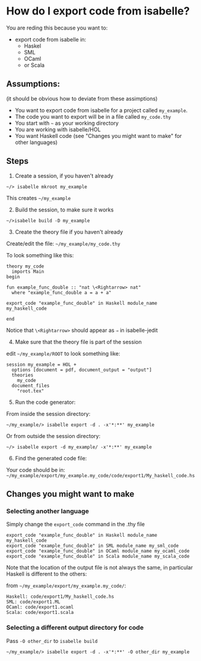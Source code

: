 # How do I export code from isabelle?

You are reding this because you want to:
 - export code from isabelle in:
    - Haskel
    - SML
    - OCaml
    - or Scala

## Assumptions:

(it should be obvious how to deviate from these assimptions)

 - You want to export code from isabelle for a project called `my_example`.
 - The code you want to export will be in a file called `my_code.thy`
 - You start with `~` as your working directory
 - You are working with isabelle/HOL
 - You want Haskell code (see "Changes you might want to make" for other languages)

## Steps

1. Create a session, if you haven't already

`~/> isabelle mkroot my_example`

This creates `~/my_example`

2. Build the session, to make sure it works

`~/>isabelle build -D my_example`

3. Create the theory file if you haven't already

Create/edit the file:
`~/my_example/my_code.thy`

To look something like this:

    theory my_code
      imports Main
    begin
    
    fun example_func_double :: "nat \<Rightarrow> nat"
      where "example_func_double a = a + a"
    
    export_code "example_func_double" in Haskell module_name my_haskell_code
    
    end

Notice that `\<Rightarrow>` should appear as `⇒` in isabelle-jedit

4. Make sure that the theory file is part of the session

edit `~/my_example/ROOT` to look something like:

    session my_example = HOL +
      options [document = pdf, document_output = "output"]
      theories
        my_code
      document_files
        "root.tex"

5. Run the code generator:

From inside the session directory:

`~/my_example/> isabelle export -d . -x'*:**' my_example`

Or from outside the session directory:

`~/> isabelle export -d my_example/ -x'*:**' my_example`

6. Find the generated code file:

Your code should be in: `~/my_example/export/my_example.my_code/code/export1/My_haskell_code.hs`

## Changes you might want to make

### Selecting another language

Simply change the `export_code` command in the .thy file

    export_code "example_func_double" in Haskell module_name my_haskell_code
    export_code "example_func_double" in SML module_name my_sml_code
    export_code "example_func_double" in OCaml module_name my_ocaml_code
    export_code "example_func_double" in Scala module_name my_scala_code

Note that the location of the output file is not always the same, in particular Haskell is different to the others:

from `~/my_example/export/my_example.my_code/`:

    Haskell: code/export1/My_haskell_code.hs
    SML: code/export1.ML
    OCaml: code/export1.ocaml
    Scala: code/export1.scala

### Selecting a different output directory for code

Pass `-O other_dir` to `isabelle build`

`~/my_example/> isabelle export -d . -x'*:**' -O other_dir my_example`
